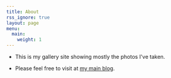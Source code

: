 ```yaml
---
title: About
rss_ignore: true
layout: page
menu:
  main:
    weight: 1
---
```


- This is my gallery site showing mostly the photos I've taken. 

- Please feel free to visit at [my main blog](https://lightbridge.netlify.app).


